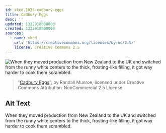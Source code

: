 ```yaml
---
id: xkcd.1035-cadbury-eggs
title: Cadbury Eggs
desc: ''
updated: 1332918000000
created: 1332918000000
sources:
  - name: xkcd
    url: 'https://creativecommons.org/licenses/by-nc/2.5/'
    license: Creative Commons 2.5
---
```

![When they moved production from New Zealand to the UK and switched from the runny white centers to the thick, frosting-like filling, it got way harder to cook them scrambled.](https://imgs.xkcd.com/comics/cadbury_eggs.png)
> "[Cadbury Eggs](https://xkcd.com/1035/)", by Randall Munroe, licensed under Creative Commons Attribution-NonCommercial 2.5 License

## Alt Text
When they moved production from New Zealand to the UK and switched from the runny white centers to the thick, frosting-like filling, it got way harder to cook them scrambled.
